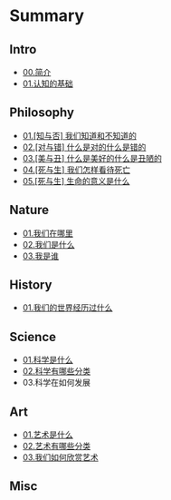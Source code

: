# Summary

## Intro

* [00.简介](README.md)
* [01.认知的基础](01ren-zhi-de-zhun-ze.md)

## Philosophy

* [01.\[知与否\] 我们知道和不知道的](philosophy/01wo-men-ren-zhi-de-bian-jie.md)
* [02.\[对与错\] 什么是对的什么是错的](philosophy/02shi-yao-shi-dui-de-shi-yao-shi-cuo-de.md)
* [03.\[美与丑\] 什么是美好的什么是丑陋的](philosophy/03shi-yao-shi-mei-hao-de-shi-yao-shi-chou-lou-de.md)
* [04.\[死与生\] 我们怎样看待死亡](philosophy/04wo-men-ying-gai-zen-yang-kan-dai-si-wang.md)
* [05.\[死与生\] 生命的意义是什么](philosophy/05sheng-ming-de-yi-yi-shi-shi-yao.md)

## Nature

* [01.我们在哪里](nature/01wo-men-zai-na-li.md)
* [02.我们是什么](nature/02wo-men-shi-shi-yao.md)
* [03.我是谁](nature/03wo-shi-shui.md)

## History

* [01.我们的世界经历过什么](history/wo-men-de-li-shi-kuang-jia.md)

## Science

* [01.科学是什么](science/01ke-xue-shi-shi-yao.md)
* [02.科学有哪些分类](science/02ke-xue-you-na-xie-fen-lei.md)
* 03.科学在如何发展

## Art

* [01.艺术是什么](art/01yi-zhu-shi-shi-yao.md)
* [02.艺术有哪些分类](art/02yi-zhu-you-na-xie-fen-lei.md)
* [03.我们如何欣赏艺术](art/03wo-men-ru-he-xin-shang-yi-zhu.md)

## Misc

